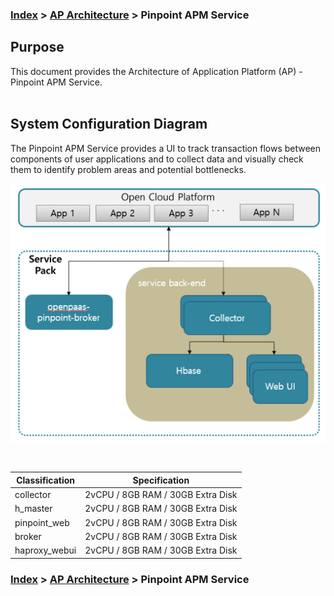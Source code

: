 ### [Index](https://github.com/PaaS-TA/Guide-eng/blob/master/README.md) > [AP Architecture](../README.md) > Pinpoint APM Service

## Purpose
This document provides the Architecture of Application Platform (AP) - Pinpoint APM Service.
<br><br>

## System Configuration Diagram
The Pinpoint APM Service provides a UI to track transaction flows between components of user applications and to collect data and visually check them to identify problem areas and potential bottlenecks.

![pinpoint_architecture_eng](./image/pinpoint_architecture.png)


<br>

| Classification | Specification |
|-------|------|
| collector | 2vCPU / 8GB RAM / 30GB Extra Disk |
| h_master | 2vCPU / 8GB RAM / 30GB Extra Disk |
| pinpoint_web | 2vCPU / 8GB RAM / 30GB Extra Disk |
| broker | 2vCPU / 8GB RAM / 30GB Extra Disk |
| haproxy_webui | 2vCPU / 8GB RAM / 30GB Extra Disk |



### [Index](https://github.com/PaaS-TA/Guide-eng/blob/master/README.md) > [AP Architecture](../README.md) > Pinpoint APM Service
